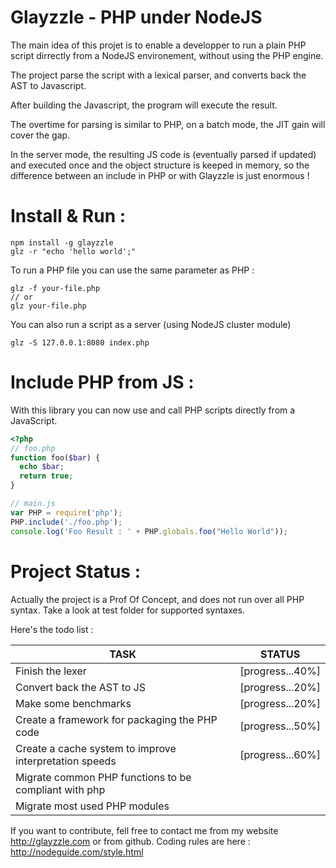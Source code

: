 Glayzzle - PHP under NodeJS
===========================

The main idea of this projet is to enable a developper to run a plain PHP script
dirrectly from a NodeJS environement, without using the PHP engine.

The project parse the script with a lexical parser, and converts back the AST to Javascript. 

After building the Javascript, the program will execute the result.

The overtime for parsing is similar to PHP, on a batch mode, the JIT gain will cover the gap.

In the server mode, the resulting JS code is (eventually parsed if updated) and executed once and the object structure is keeped in memory, so the difference between an include in PHP or with Glayzzle is just enormous !


Install & Run :
===============

```
npm install -g glayzzle
glz -r "echo 'hello world';"
```

To run a PHP file you can use the same parameter as PHP :

```
glz -f your-file.php
// or 
glz your-file.php
```

You can also run a script as a server (using NodeJS cluster module)

```
glz -S 127.0.0.1:8080 index.php
```

Include PHP from JS :
=====================

With this library you can now use and call PHP scripts directly from a JavaScript.


```php
<?php
// foo.php
function foo($bar) {
  echo $bar;
  return true;
}
```

```js
// main.js
var PHP = require('php');
PHP.include('./foo.php');
console.log('Foo Result : ' + PHP.globals.foo("Hello World"));
```

Project Status :
================

Actually the project is a Prof Of Concept, and does not run over all PHP syntax.
Take a look at test folder for supported syntaxes.

Here's the todo list :

| TASK                                                      | STATUS           |
|-----------------------------------------------------------|------------------|
| Finish the lexer                                          | [progress...40%] |
| Convert back the AST to JS                                | [progress...20%] | 
| Make some benchmarks                                      | [progress...20%] |
| Create a framework for packaging the PHP code             | [progress...50%] |
| Create a cache system to improve interpretation speeds    | [progress...60%] |
| Migrate common PHP functions to be compliant with php     |                  |
| Migrate most used PHP modules                             |                  |

If you want to contribute, fell free to contact me from my website http://glayzzle.com or from github.
Coding rules are here : http://nodeguide.com/style.html


